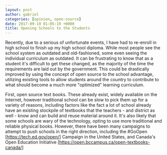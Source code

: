 ```yaml
---
layout: post
author: gabriel
categories: [opinion, open-source]
date: 2017-09-19 01:05:19 +0000
title: Opening Schools to the Students
---
```


Recently, due to a serious of unfortunate events, I have had to re-enroll in
high school to finish up my high school diploma. While most people see the
school system as outdated and old-fashioned, some even seeing the individual
curriculum as outdated. It can be frustrating to know that as a student it's
difficult to get these changed, as the majority of the time the requirements are
laid out by the government. This could be drastically improved by using the
concept of open source to the school advantage, utilizing existing tools to
allow students around the country to contribute to what should become a much
more "optimized" learning curriculum.

First, open source text books. These already exist, widely available on the
Internet, however traditional school can be slow to pick them up for a variety
of reasons, including factors like the fact a lot of school already have an
existing stockpile of textbooks that the teachers - and district as well - know
and can build and reuse material around it. It's also likely that some schools
are wary of the technology, opting to use more traditional and reliable physical
books. However, there have been many campaigns to attempt to push schools in the
right direction, including the #GoOpen [https://tech.ed.gov/open/]  Campaign in
the United States, and Canada's Open Education Initiative
[https://open.bccampus.ca/open-textbooks-canada/]